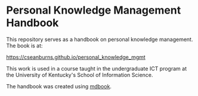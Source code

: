 # Personal Knowledge Management Handbook

This repository serves as a handbook on personal knowledge
management. The book is at:

https://cseanburns.github.io/personal_knowledge_mgmt

This work is used in a course taught in the undergraduate
ICT program at the University of Kentucky's School of
Information Science.

The handbook was created using
[mdbook](https://github.com/rust-lang/mdBook).
